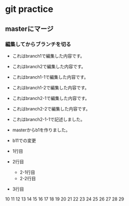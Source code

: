 # git practice

## masterにマージ

### 編集してからブランチを切る

* これはbranch1で編集した内容です。

* これはbranch2で編集した内容です。

* これはbranch1-1で編集した内容です。

* これはbranch1-2で編集した内容です。

* これはbranch2-1で編集した内容です。

* これはbranch2-2で編集した内容です。

* これはbranch2-1-1で記述しました。

* masterからb1を作りました。

* b11での変更

* 1行目
* 2行目
  * 2-1行目
  * 2-2行目
* 3行目

10
11
12
13
14
15
16
17
18
19
20
21
22
23
24
25
26
27
28
29